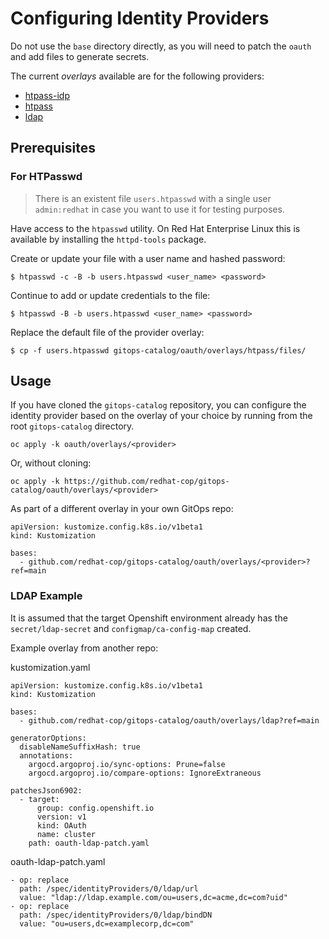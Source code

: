 # Configuring Identity Providers

Do not use the `base` directory directly, as you will need to patch the `oauth` and add files to generate secrets.

The current *overlays* available are for the following providers:
* [htpass-idp](overlays/htpass-idp)
* [htpass](overlays/htpass)
* [ldap](overlays/ldap)

## Prerequisites

### For HTPasswd

> There is an existent file `users.htpasswd` with a single user `admin:redhat` in case you want to use it for testing purposes.

Have access to the `htpasswd` utility. On Red Hat Enterprise Linux this is available by installing the `httpd-tools` package.

Create or update your file with a user name and hashed password:

```shell
$ htpasswd -c -B -b users.htpasswd <user_name> <password>
```

Continue to add or update credentials to the file:

```shell
$ htpasswd -B -b users.htpasswd <user_name> <password>
```

Replace the default file of the provider overlay:

```shell
$ cp -f users.htpasswd gitops-catalog/oauth/overlays/htpass/files/
```

## Usage

If you have cloned the `gitops-catalog` repository, you can configure the identity provider based on the overlay of your choice by running from the root `gitops-catalog` directory.

```
oc apply -k oauth/overlays/<provider>
```

Or, without cloning:

```
oc apply -k https://github.com/redhat-cop/gitops-catalog/oauth/overlays/<provider>
```

As part of a different overlay in your own GitOps repo:

```
apiVersion: kustomize.config.k8s.io/v1beta1
kind: Kustomization

bases:
  - github.com/redhat-cop/gitops-catalog/oauth/overlays/<provider>?ref=main
```

### LDAP Example

It is assumed that the target Openshift environment already has the `secret/ldap-secret` and `configmap/ca-config-map` created.

Example overlay from another repo:

kustomization.yaml
```
apiVersion: kustomize.config.k8s.io/v1beta1
kind: Kustomization

bases:
  - github.com/redhat-cop/gitops-catalog/oauth/overlays/ldap?ref=main

generatorOptions:
  disableNameSuffixHash: true
  annotations:
    argocd.argoproj.io/sync-options: Prune=false
    argocd.argoproj.io/compare-options: IgnoreExtraneous

patchesJson6902:
  - target:
      group: config.openshift.io
      version: v1
      kind: OAuth
      name: cluster
    path: oauth-ldap-patch.yaml
```

oauth-ldap-patch.yaml
```
- op: replace
  path: /spec/identityProviders/0/ldap/url
  value: "ldap://ldap.example.com/ou=users,dc=acme,dc=com?uid"
- op: replace
  path: /spec/identityProviders/0/ldap/bindDN
  value: "ou=users,dc=examplecorp,dc=com"
```
